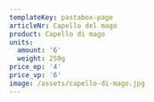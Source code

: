 ```yaml
---
templateKey: pastabox-page
articleNr: Capello del mago
product: Capello di mago
units:
  amount: '6'
  weight: 250g
price_ep: '4'
price_vp: '6'
image: /assets/capello-di-mago.jpg
---
```


